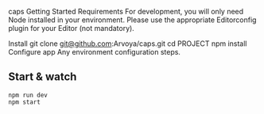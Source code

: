 caps
Getting Started
Requirements
For development, you will only need Node installed in your environment. Please use the appropriate Editorconfig plugin for your Editor (not mandatory).

Install
git clone git@github.com:Arvoya/caps.git
cd PROJECT
npm install
Configure app
Any environment configuration steps.

## Start & watch
``` 
npm run dev
npm start
```